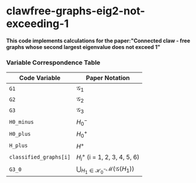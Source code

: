 # clawfree-graphs-eig2-not-exceeding-1
 #### This code implements calculations for the paper:"Connected claw - free graphs whose second largest eigenvalue does not exceed 1"

### Variable Correspondence Table

| Code Variable      | Paper Notation                          |
|--------------------|-----------------------------------------|
| `G1`               | $\mathcal{G}_1$                         |
| `G2`               | $\mathcal{G}_2$                         |
| `G3`               | $\mathcal{G}_3$                         |
| `H0_minus`         | $H_0^{-}$                               |
| `H0_plus`          | $H_0^{+}$                               |
| `H_plus`           | $H^+$                                   |
| `classified_graphs[i]` | $H_i^{+}$ (i = 1, 2, 3, 4, 5, 6)    |
| `G3_0`             | $\bigcup_{H_1\in \mathcal{H}_{0}^{-}}\mathcal{M}(\mathcal{G}(H_1))$ |
